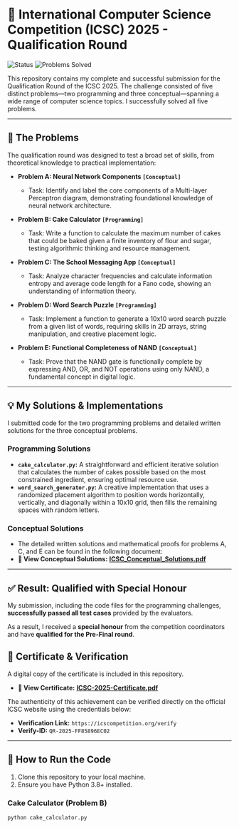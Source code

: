 # 🚀 International Computer Science Competition (ICSC) 2025 - Qualification Round

![Status](https://img.shields.io/badge/Status-Qualified%20for%20Pre--Finals-brightgreen)
![Problems Solved](https://img.shields.io/badge/Problems%20Solved-5%20of%205-blue)

This repository contains my complete and successful submission for the Qualification Round of the ICSC 2025. The challenge consisted of five distinct problems—two programming and three conceptual—spanning a wide range of computer science topics. I successfully solved all five problems.

---

## 🎯 The Problems

The qualification round was designed to test a broad set of skills, from theoretical knowledge to practical implementation:

-   **Problem A: Neural Network Components `[Conceptual]`**
    -   Task: Identify and label the core components of a Multi-layer Perceptron diagram, demonstrating foundational knowledge of neural network architecture.

-   **Problem B: Cake Calculator `[Programming]`**
    -   Task: Write a function to calculate the maximum number of cakes that could be baked given a finite inventory of flour and sugar, testing algorithmic thinking and resource management.

-   **Problem C: The School Messaging App `[Conceptual]`**
    -   Task: Analyze character frequencies and calculate information entropy and average code length for a Fano code, showing an understanding of information theory.

-   **Problem D: Word Search Puzzle `[Programming]`**
    -   Task: Implement a function to generate a 10x10 word search puzzle from a given list of words, requiring skills in 2D arrays, string manipulation, and creative placement logic.

-   **Problem E: Functional Completeness of NAND `[Conceptual]`**
    -   Task: Prove that the NAND gate is functionally complete by expressing AND, OR, and NOT operations using only NAND, a fundamental concept in digital logic.

---

## 💡 My Solutions & Implementations

I submitted code for the two programming problems and detailed written solutions for the three conceptual problems.

### Programming Solutions
-   **`cake_calculator.py`:** A straightforward and efficient iterative solution that calculates the number of cakes possible based on the most constrained ingredient, ensuring optimal resource use.
-   **`word_search_generator.py`:** A creative implementation that uses a randomized placement algorithm to position words horizontally, vertically, and diagonally within a 10x10 grid, then fills the remaining spaces with random letters.

### Conceptual Solutions
-   The detailed written solutions and mathematical proofs for problems A, C, and E can be found in the following document:
-   **📄 View Conceptual Solutions:** [**ICSC_Conceptual_Solutions.pdf**](./ICSC_Conceptual_Solutions.pdf)

---

## ✅ Result: Qualified with Special Honour

My submission, including the code files for the programming challenges, **successfully passed all test cases** provided by the evaluators.

As a result, I received a **special honour** from the competition coordinators and have **qualified for the Pre-Final round**.

## 📜 Certificate & Verification

A digital copy of the certificate is included in this repository.

-   **📄 View Certificate:** [**ICSC-2025-Certificate.pdf**](./ICSC-2025-Certificate.pdf)

The authenticity of this achievement can be verified directly on the official ICSC website using the credentials below:

-   **Verification Link:** `https://icscompetition.org/verify`
-   **Verify-ID:** `QR-2025-FF85896EC02`

---

## 🚀 How to Run the Code

1.  Clone this repository to your local machine.
2.  Ensure you have Python 3.8+ installed.

### Cake Calculator (Problem B)
```bash
python cake_calculator.py

